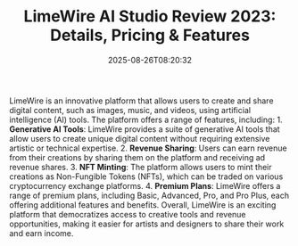 ﻿---
title: "LimeWire AI Studio Review 2023: Details, Pricing & Features"
date: "2025-08-26T08:20:32"
category: "Markets"
summary: ""
slug: "limewire ai studio review 2023 details pricing  features"
source_urls:
  - "https://techncruncher.blogspot.com/2023/12/limewire-ai-studio-review-2023-details.html"
seo:
  title: "LimeWire AI Studio Review 2023: Details, Pricing & Features | Hash n Hedge"
  description: ""
  keywords: ["news", "markets", "brief"]
---
LimeWire is an innovative platform that allows users to create and share digital content, such as images, music, and videos, using artificial intelligence (AI) tools. The platform offers a range of features, including:  1.  **Generative AI Tools**: LimeWire provides a suite of generative AI tools that allow users to create unique digital content without requiring extensive artistic or technical expertise. 2.  **Revenue Sharing**: Users can earn revenue from their creations by sharing them on the platform and receiving ad revenue shares. 3.  **NFT Minting**: The platform allows users to mint their creations as Non-Fungible Tokens (NFTs), which can be traded on various cryptocurrency exchange platforms. 4.  **Premium Plans**: LimeWire offers a range of premium plans, including Basic, Advanced, Pro, and Pro Plus, each offering additional features and benefits.  Overall, LimeWire is an exciting platform that democratizes access to creative tools and revenue opportunities, making it easier for artists and designers to share their work and earn income. 
